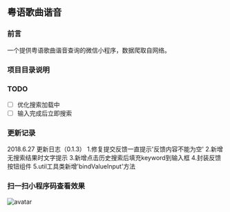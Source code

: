 ## 粤语歌曲谐音

### 前言

一个提供粤语歌曲谐音查询的微信小程序，数据爬取自网络。

### 项目目录说明

### TODO

- [ ] 优化搜索加载中 
- [ ] 输入完成后立即搜索

### 更新记录

2018.6.27 更新日志（0.1.3）
1.修复提交反馈一直提示'反馈内容不能为空'
2.新增无搜索结果时文字提示
3.新增点击历史搜索后填充keyword到输入框
4.封装反馈按钮组件
5.util工具类新增'bindValueInput'方法

### 扫一扫小程序码查看效果

![avatar](https://raw.githubusercontent.com/javion25/wx-app-yygqxy/dev/qrcode.jpg)



